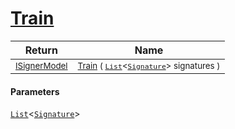 # [Train](./WeightedClassifier-100663913.md)



| Return | Name | 
| --- | --- | 
| <sub>[ISignerModel](./../../../Pipeline/ISignerModel.md)</sub>| <sub>[Train](./WeightedClassifier-100663913.md) ( [`List`](https://docs.microsoft.com/en-us/dotnet/api/System.Collections.Generic.List-1)\<[`Signature`](./../../../Signature.md)> signatures )</sub>| <br>


#### Parameters
[`List`](https://docs.microsoft.com/en-us/dotnet/api/System.Collections.Generic.List-1)\<[`Signature`](./../../../Signature.md)>